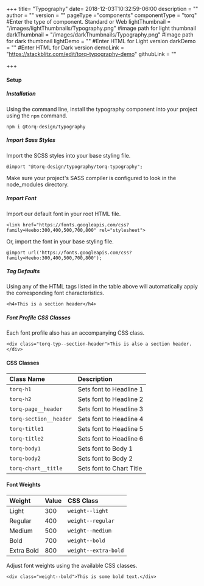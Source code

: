 +++
title= "Typography"
date= 2018-12-03T10:32:59-06:00
description = ""
author = ""
version = ""
pageType ="components"
componentType = "torq" #Enter the type of component. Standard or Web
lightThumbnail = "/images/lightThumbnails/Typography.png"    #image path for light thumbnail
darkThumbnail = "/images/darkThumbnails/Typography.png"     #image path for dark thumbnail 
lightDemo = "" #Enter HTML for Light version
darkDemo = "" #Enter HTML for Dark version
demoLink = "https://stackblitz.com/edit/torq-typography-demo"
githubLink = ""

+++



#### Setup

##### Installation
Using the command line, install the typography component into your project using the `npm` command.
    
    npm i @torq-design/typography


##### Import Sass Styles
Import the SCSS styles into your base styling file.

    @import "@torq-design/typography/torq-typography";

Make sure your project's SASS compiler is configured to look in the node_modules directory.


##### Import Font
Import our default font in your root HTML file.

    <link href="https://fonts.googleapis.com/css?family=Heebo:300,400,500,700,800" rel="stylesheet">

Or, import the font in your base styling file.

    @import url('https://fonts.googleapis.com/css?family=Heebo:300,400,500,700,800');



##### Tag Defaults

Using any of the HTML tags listed in the table above will automatically apply the corresponding font characteristics.

    <h4>This is a section header</h4>


##### Font Profile CSS Classes 

Each font profile also has an accompanying CSS class.

    <div class="torq-typ--section-header">This is also a section header.</div>



#### CSS Classes

| Class Name |  Description |
|:--|:--|
| `torq-h1` | Sets font to Headline 1 |
| `torq-h2` | Sets font to Headline 2 |
| `torq-page__header` | Sets font to Headline 3 |
| `torq-section__header` | Sets font to Headline 4 |
| `torq-title1` | Sets font to Headline 5 |
| `torq-title2` | Sets font to Headline 6 |
| `torq-body1` | Sets font to Body 1|
| `torq-body2`| Sets font to Body 2 |
| `torq-chart__title`| Sets font to Chart Title |


#### Font Weights

| Weight |  Value | CSS Class |
|:--|:--|:--|
| Light | 300 | `weight--light` |
| Regular |  400 | `weight--regular` |
| Medium | 500 | `weight--medium` |
| Bold | 700 | `weight--bold` |
| Extra Bold | 800 | `weight--extra-bold` |

Adjust font weights using the available CSS classes.

    <div class="weight--bold">This is some bold text.</div>

